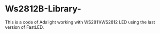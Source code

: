 # Ws2812B-Library-
This is a code of Adalight working with WS2811/WS2812 LED using the last version of FastLED. 
